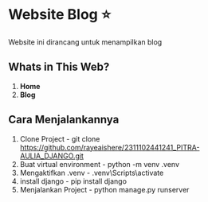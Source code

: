 # Website Blog ⭐
Website ini dirancang untuk menampilkan blog

## Whats in This Web?
1. **Home**
2. **Blog** 

## Cara Menjalankannya
1. Clone Project - git clone https://github.com/rayeaishere/2311102441241_PITRA-AULIA_DJANGO.git
2. Buat virtual environment - python -m venv .venv
3. Mengaktifkan .venv - .venv\Scripts\activate
4. install django - pip install django
5. Menjalankan Project - python manage.py runserver

